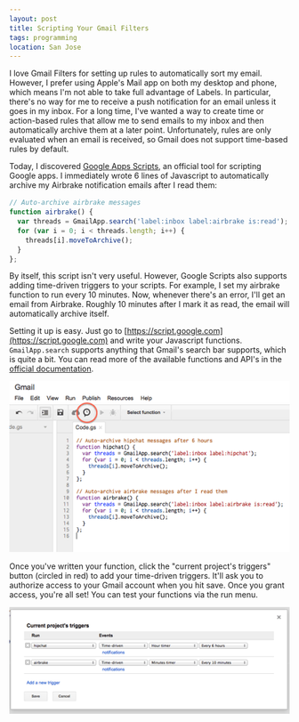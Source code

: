 ```yaml
---
layout: post
title: Scripting Your Gmail Filters
tags: programming
location: San Jose
---
```


I love Gmail Filters for setting up rules to automatically sort my email. However, I prefer using Apple's Mail app on both my desktop and phone, which means I'm not able to take full advantage of Labels. In particular, there's no way for me to receive a push notification for an email unless it goes in my inbox. For a long time, I've wanted a way to create time or action-based rules that allow me to send emails to my inbox and then automatically archive them at a later point. Unfortunately, rules are only evaluated when an email is received, so Gmail does not support time-based rules by default.

Today, I discovered [Google Apps Scripts](https://script.google.com), an official tool for scripting Google apps. I immediately wrote 6 lines of Javascript to automatically archive my Airbrake notification emails after I read them:

```javascript
// Auto-archive airbrake messages
function airbrake() {
  var threads = GmailApp.search('label:inbox label:airbrake is:read');
  for (var i = 0; i < threads.length; i++) {
    threads[i].moveToArchive();
  }
};
```

By itself, this script isn't very useful. However, Google Scripts also supports adding time-driven triggers to your scripts. For example, I set my airbrake function to run every 10 minutes. Now, whenever there's an error, I'll get an email from Airbrake. Roughly 10 minutes after I mark it as read, the email will automatically archive itself.

Setting it up is easy. Just go to [https://script.google.com](https://script.google.com) and write your Javascript functions. `GmailApp.search` supports anything that Gmail's search bar supports, which is quite a bit. You can read more of the available functions and API's in the [official documentation](https://developers.google.com/apps-script/reference/gmail/).

![Google Scipts UI](/post_files/google_scripts.png)

Once you've written your function, click the "current project's triggers" button (circled in red) to add your time-driven triggers. It'll ask you to authorize access to your Gmail account when you hit save. Once you grant access, you're all set! You can test your functions via the run menu.

![Google Scipts Triggers](/post_files/google_scripts_triggers.png)

